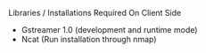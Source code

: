 Libraries / Installations Required On Client Side
- Gstreamer 1.0 (development and runtime mode)
- Ncat (Run installation through nmap)
